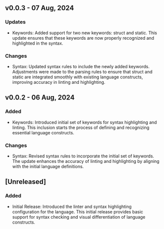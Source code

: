 ## v0.0.3 - 07 Aug, 2024

### Updates
- Keywords: Added support for two new keywords: struct and static. This update ensures that these keywords are now properly recognized and highlighted in the syntax.

### Changes
- Syntax: Updated syntax rules to include the newly added keywords. Adjustments were made to the parsing rules to ensure that struct and static are integrated smoothly with existing language constructs, improving accuracy in linting and highlighting.

## v0.0.2 - 06 Aug, 2024

### Added
- Keywords: Introduced initial set of keywords for syntax highlighting and linting. This inclusion starts the process of defining and recognizing essential language constructs.

### Changes
- Syntax: Revised syntax rules to incorporate the initial set of keywords. The update enhances the accuracy of linting and highlighting by aligning with the initial language definitions.

## [Unreleased]

### Added
- Initial Release: Introduced the linter and syntax highlighting configuration for the language. This initial release provides basic support for syntax checking and visual differentiation of language constructs.